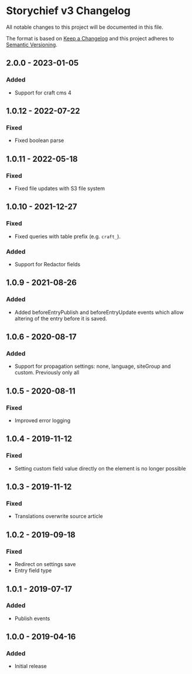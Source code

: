 # Storychief v3 Changelog

All notable changes to this project will be documented in this file.

The format is based on [Keep a Changelog](http://keepachangelog.com/) and this project adheres to [Semantic Versioning](http://semver.org/).

## 2.0.0 - 2023-01-05

### Added

- Support for craft cms 4

## 1.0.12 - 2022-07-22

### Fixed

- Fixed boolean parse

## 1.0.11 - 2022-05-18

### Fixed

- Fixed file updates with S3 file system

## 1.0.10 - 2021-12-27

### Fixed

- Fixed queries with table prefix (e.g. `craft_`).

### Added

- Support for Redactor fields

## 1.0.9 - 2021-08-26

### Added

- Added beforeEntryPublish and beforeEntryUpdate events which allow altering of the entry before it is saved.

## 1.0.6 - 2020-08-17

### Added

- Support for propagation settings: none, language, siteGroup and custom. Previously only all

## 1.0.5 - 2020-08-11

### Fixed

- Improved error logging

## 1.0.4 - 2019-11-12

### Fixed

- Setting custom field value directly on the element is no longer possible

## 1.0.3 - 2019-11-12

### Fixed

- Translations overwrite source article

## 1.0.2 - 2019-09-18

### Fixed

- Redirect on settings save
- Entry field type

## 1.0.1 - 2019-07-17

### Added

- Publish events

## 1.0.0 - 2019-04-16

### Added

- Initial release
